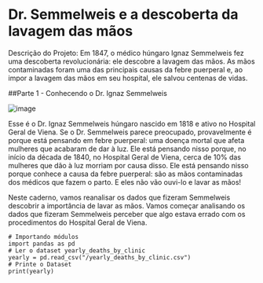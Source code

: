 # Dr. Semmelweis e a descoberta da lavagem das mãos

Descrição do Projeto: Em 1847, o médico húngaro Ignaz Semmelweis fez uma descoberta revolucionária: ele descobre a lavagem das mãos. As mãos contaminadas foram uma das principais causas da febre puerperal e, ao impor a lavagem das mãos em seu hospital, ele salvou centenas de vidas.

##Parte 1 - Conhecendo o Dr. Ignaz Semmelweis

![image](https://user-images.githubusercontent.com/84130785/183248102-cad5ffd4-e58f-49ad-8c9d-68efafa8a7e3.png)

Esse é o Dr. Ignaz Semmelweis húngaro nascido em 1818 e ativo no Hospital Geral de Viena. Se o Dr. Semmelweis parece preocupado, provavelmente é porque está pensando em febre puerperal: uma doença mortal que afeta mulheres que acabaram de dar à luz. Ele está pensando nisso porque, no início da década de 1840, no Hospital Geral de Viena, cerca de 10% das mulheres que dão à luz morriam por causa disso. Ele está pensando nisso porque conhece a causa da febre puerperal: são as mãos contaminadas dos médicos que fazem o parto. E eles não vão ouvi-lo e lavar as mãos!

Neste caderno, vamos reanalisar os dados que fizeram Semmelweis descobrir a importância de lavar as mãos. Vamos começar analisando os dados que fizeram Semmelweis perceber que algo estava errado com os procedimentos do Hospital Geral de Viena.

```
# Importando módulos
import pandas as pd
# Ler o dataset yearly_deaths_by_clinic
yearly = pd.read_csv("/yearly_deaths_by_clinic.csv")
# Printe o Dataset
print(yearly)
```




